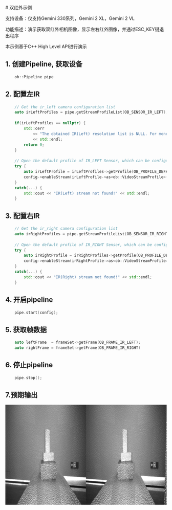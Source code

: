 # 双红外示例

支持设备：仅支持Gemini 330系列，Gemini 2 XL，Gemini 2 VL

功能描述：演示获取双红外相机图像，显示左右红外图像，并通过ESC_KEY键退出程序

本示例基于C++ High Level API进行演示

## 1. 创建Pipeline, 获取设备
```cpp
    ob::Pipeline pipe
```
## 2. 配置左IR
```cpp
    // Get the ir_left camera configuration list
    auto irLeftProfiles = pipe.getStreamProfileList(OB_SENSOR_IR_LEFT);
    
    if(irLeftProfiles == nullptr) {
        std::cerr
            << "The obtained IR(Left) resolution list is NULL. For monocular structured light devices, try opening the IR data stream using the IR example. "
            << std::endl;
        return 0;
    }
    
    // Open the default profile of IR_LEFT Sensor, which can be configured through the configuration file
    try {
        auto irLeftProfile = irLeftProfiles->getProfile(OB_PROFILE_DEFAULT);
        config->enableStream(irLeftProfile->as<ob::VideoStreamProfile>());
    }
    catch(...) {
        std::cout << "IR(Left) stream not found!" << std::endl;
    }
```
## 3. 配置右IR
```cpp
    // Get the ir_right camera configuration list
    auto irRightProfiles = pipe.getStreamProfileList(OB_SENSOR_IR_RIGHT);
    
    // Open the default profile of IR_RIGHT Sensor, which can be configured through the configuration file
    try {
        auto irRightProfile = irRightProfiles->getProfile(OB_PROFILE_DEFAULT);
        config->enableStream(irRightProfile->as<ob::VideoStreamProfile>());
    }
    catch(...) {
        std::cout << "IR(Right) stream not found!" << std::endl;
    }
```
## 4. 开启pipeline
```cpp
    pipe.start(config);
```
## 5. 获取帧数据
```cpp
    auto leftFrame  = frameSet->getFrame(OB_FRAME_IR_LEFT);
    auto rightFrame = frameSet->getFrame(OB_FRAME_IR_RIGHT)
```
## 6. 停止pipeline
```cpp
    pipe.stop();
```
## 7.预期输出

![image](Image/double_infrared_viewer.png)
